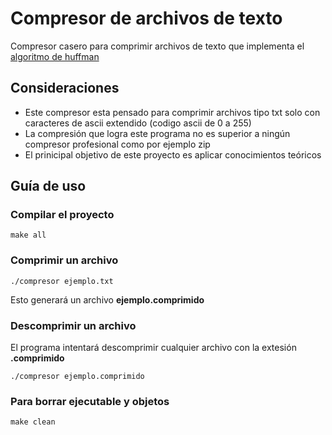 # Compresor de archivos de texto

Compresor casero para comprimir archivos de texto que implementa el [algoritmo de huffman](https://en.wikipedia.org/wiki/Huffman_coding)

## Consideraciones
- Este compresor esta pensado para comprimir archivos tipo txt solo con caracteres de ascii extendido (codigo ascii de 0 a 255)
- La compresión que logra este programa no es superior a ningún compresor profesional como por ejemplo zip
- El prinicipal objetivo de este proyecto es aplicar conocimientos teóricos

## Guía de uso

### Compilar el proyecto
``` make all ```

### Comprimir un archivo
``` ./compresor ejemplo.txt ```

Esto generará un archivo **ejemplo.comprimido**

### Descomprimir un archivo
El programa intentará descomprimir cualquier archivo con la extesión **.comprimido**

``` ./compresor ejemplo.comprimido ```

### Para borrar ejecutable y objetos
``` make clean ```
